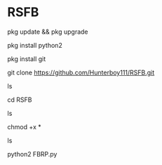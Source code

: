# RSFB

pkg update && pkg upgrade 

pkg install python2

pkg install git

git clone https://github.com/Hunterboy111/RSFB.git

ls

cd RSFB

ls

chmod +x *

ls

python2 FBRP.py

